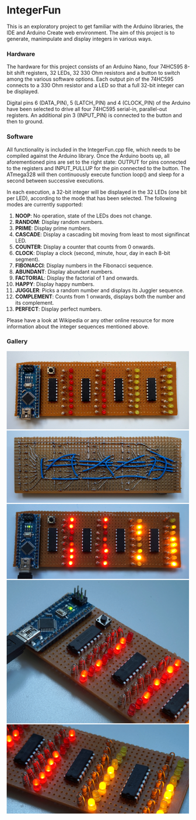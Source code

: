 # IntegerFun

This is an exploratory project to get familiar with the Arduino libraries, the
IDE and Arduino Create web environment. The aim of this project is to generate,
manimpulate and display integers in various ways.



### Hardware

The hardware for this project consists of an Arduino Nano, four 74HC595 8-bit
shift registers, 32 LEDs, 32 330 Ohm resistors and a button to switch among
the various software options. Each output pin of the 74HC595 connects to a 330
Ohm resistor and a LED so that a full 32-bit integer can be displayed.

Digital pins 6 (DATA\_PIN), 5 (LATCH\_PIN) and 4 (CLOCK\_PIN) of the Arduino
have been selected to drive all four 74HC595 serial-in, parallel-out registers.
An additional pin 3 (INPUT\_PIN) is connected to the button and then to ground.



### Software

All functionality is included in the IntegerFun.cpp file, which needs to be
compiled against the Arduino library. Once the Arduino boots up, all
aforementioned pins are set to the right state: OUTPUT for pins connected to
the registers and INPUT\_PULLUP for the pin connected to the button. The
ATmega328 will then continuously execute function loop() and sleep for a second
between successive executions.

In each execution, a 32-bit integer will be displayed in the 32 LEDs (one bit
per LED), according to the mode that has been selected. The following modes are
currently supported:

1. **NOOP**: No operation, state of the LEDs does not change.
2. **RANDOM**: Display random numbers.
3. **PRIME**: Display prime numbers.
4. **CASCADE**: Display a cascading bit moving from least to most signifincat LED.
5. **COUNTER**: Display a counter that counts from 0 onwards.
6. **CLOCK**: Display a clock (second, minute, hour, day in each 8-bit segment).
7. **FIBONACCI**: Display numbers in the Fibonacci sequence.
8. **ABUNDANT**: Display abundant numbers.
9. **FACTORIAL**: Display the factorial of 1 and onwards.
10. **HAPPY**: Display happy numbers.
11. **JUGGLER**: Picks a random number and displays its Juggler sequence.
12. **COMPLEMENT**: Counts from 1 onwards, displays both the number and its complement.
13. **PERFECT**: Display perfect numbers.

Please have a look at Wikipedia or any other online resource for more
information about the integer sequences mentioned above.



### Gallery

<img src="gallery/IntegerFun1.JPG" width="500">
<img src="gallery/IntegerFun2.JPG" width="500">
<img src="gallery/IntegerFun3.JPG" width="500">
<img src="gallery/IntegerFun4.JPG" width="500">
<img src="gallery/IntegerFun5.JPG" width="500">

